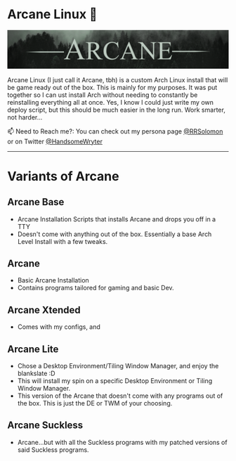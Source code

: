 # Arcane Linux 👋
![Arcane Linux Banner](https://github.com/ArcaneLinux/ArcaneBranding/blob/main/Branding/Arcane%20Banner.png)

Arcane Linux (I just call it Arcane, tbh) is a custom Arch Linux install that will be game ready out of the box. This is mainly for my purposes. It was put together so I can ust install Arch without needing to constantly be reinstalling everything all at once. Yes, I know I could just write my own deploy script, but this should be much easier in the long run. Work smarter, not harder...

📫 Need to Reach me?: You can check out my persona page [@RRSolomon](https://github.com/rrsolomon) or on Twitter [@HandsomeWryter](https://twitter.com/HandsomeWryter)

---

# Variants of Arcane
## Arcane Base
- Arcane Installation Scripts that installs Arcane and drops you off in a TTY
- Doesn't come with anything out of the box. Essentially a base Arch Level Install with a few tweaks.

## Arcane
- Basic Arcane Installation
- Contains programs tailored for gaming and basic Dev.

## Arcane Xtended
- Comes with my configs, and 

## Arcane Lite
- Chose a Desktop Environment/Tiling Window Manager, and enjoy the blankslate :D
- This will install my spin on a specific Desktop Environment or Tiling Window Manager.
- This version of the Arcane that doesn't come with any programs out of the box. This is just the DE or TWM of your choosing.

## Arcane Suckless
- Arcane...but with all the Suckless programs with my patched versions of said Suckless programs.
